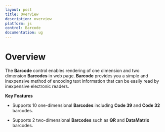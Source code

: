 ```yaml
---
layout: post
title: Overview
description: overview
platform: js
control: Barcode
documentation: ug
---
```


# Overview

The **Barcode** control enables rendering of one dimension and two dimension **Barcodes** in web page. **Barcode** provides you a simple and inexpensive method of encoding text information that can be easily read by inexpensive electronic readers.

**Key Features**

* Supports 10 one-dimensional **Barcodes** including **Code 39** and **Code 32** barcodes.

* Supports 2 two-dimensional **Barcodes** such as **QR** and **DataMatrix** barcodes.

